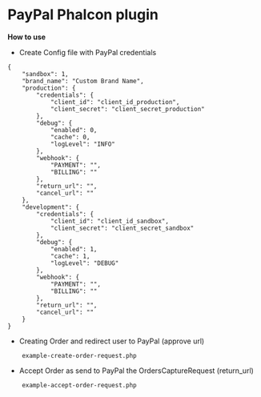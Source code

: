 # PayPal Phalcon plugin 

**How to use**

*  Create Config file with PayPal credentials

```
{
    "sandbox": 1,
    "brand_name": "Custom Brand Name",
    "production": {
        "credentials": {
            "client_id": "client_id_production",
            "client_secret": "client_secret_production"
        },
        "debug": {
            "enabled": 0,
            "cache": 0,
            "logLevel": "INFO"
        },
        "webhook": {
            "PAYMENT": "",
            "BILLING": ""
        },
        "return_url": "",
        "cancel_url": ""
    },
    "development": {
        "credentials": {
            "client_id": "client_id_sandbox",
            "client_secret": "client_secret_sandbox"
        },
        "debug": {
            "enabled": 1,
            "cache": 1,
            "logLevel": "DEBUG"
        },
        "webhook": {
            "PAYMENT": "",
            "BILLING": ""
        },
        "return_url": "",
        "cancel_url": ""
    }
}
``````


*  Creating Order and redirect user to PayPal (approve url)

```
    example-create-order-request.php
```


*  Accept Order as send to PayPal the OrdersCaptureRequest (return_url)

```
    example-accept-order-request.php
```

